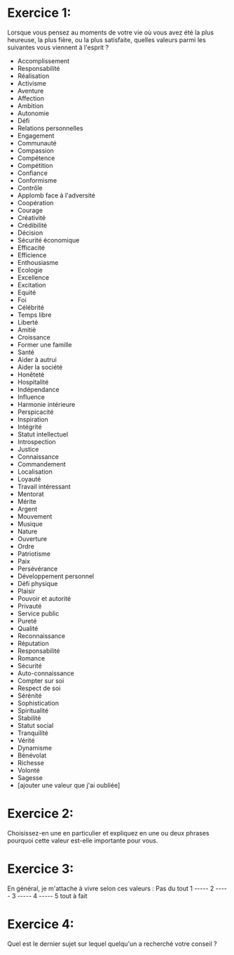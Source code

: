 Exercice 1:
===========
Lorsque vous pensez au moments de votre vie où vous avez été la plus heureuse, 
la plus fière, ou la plus satisfaite, quelles valeurs parmi les suivantes vous 
viennent à l'esprit ?

* Accomplissement
* Responsabilité
* Réalisation
* Activisme
* Aventure
* Affection
* Ambition
* Autonomie
* Défi
* Relations personnelles
* Engagement
* Communauté
* Compassion
* Compétence
* Compétition
* Confiance
* Conformisme
* Contrôle
* Applomb face à l'adversité
* Coopération
* Courage
* Créativité
* Crédibilité
* Décision
* Sécurité économique
* Efficacité
* Efficience
* Enthousiasme
* Ecologie
* Excellence
* Excitation
* Equité
* Foi
* Célébrité
* Temps libre
* Liberté
* Amitié
* Croissance
* Former une famille
* Santé
* Aider à autrui
* Aider la société
* Honêteté
* Hospitalité
* Indépendance
* Influence
* Harmonie intérieure
* Perspicacité
* Inspiration
* Intégrité
* Statut intellectuel
* Introspection
* Justice
* Connaissance
* Commandement
* Localisation
* Loyauté
* Travail intéressant
* Mentorat
* Mérite
* Argent
* Mouvement
* Musique
* Nature
* Ouverture
* Ordre
* Patriotisme
* Paix
* Persévérance
* Développement personnel
* Défi physique
* Plaisir
* Pouvoir et autorité
* Privauté
* Service public
* Pureté
* Qualité
* Reconnaissance
* Réputation
* Responsabilité
* Romance
* Sécurité
* Auto-connaissance
* Compter sur soi
* Respect de soi
* Sérénité
* Sophistication
* Spiritualité
* Stabilité
* Statut social
* Tranquilité
* Vérité
* Dynamisme
* Bénévolat
* Richesse
* Volonté
* Sagesse
* [ajouter une valeur que j'ai oubliée]


Exercice 2:
===========
Choisissez-en une en particulier et expliquez en une ou deux phrases pourquoi 
cette valeur est-elle importante pour vous.


Exercice 3:
===========
En général, je m'attache à vivre selon ces valeurs :
Pas du tout 1 ----- 2 ----- 3 ----- 4 ----- 5 tout à fait


Exercice 4:
===========
Quel est le dernier sujet sur lequel quelqu'un a recherché votre conseil ?

